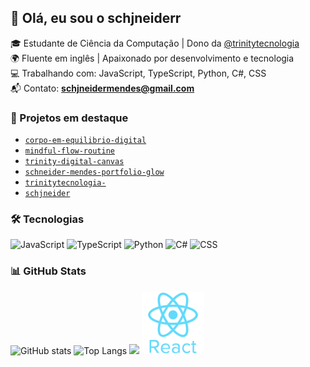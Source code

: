 ## 👻 Olá, eu sou o schjneiderr

🎓 Estudante de Ciência da Computação | Dono da [@trinitytecnologia](https://github.com/trinitytecnologia)  
🌍 Fluente em inglês | Apaixonado por desenvolvimento e tecnologia  
💻 Trabalhando com: JavaScript, TypeScript, Python, C#, CSS  
📬 Contato: **schjneidermendes@gmail.com**

### 🚀 Projetos em destaque

- [`corpo-em-equilibrio-digital`](https://github.com/gmendes7/corpo-em-equilibrio-digital)
- [`mindful-flow-routine`](https://github.com/gmendes7/mindful-flow-routine)
- [`trinity-digital-canvas`](https://github.com/gmendes7/trinity-digital-canvas)
- [`schneider-mendes-portfolio-glow`](https://github.com/gmendes7/schneider-mendes-portfolio-glow)
- [`trinitytecnologia-`](https://github.com/gmendes7/trinitytecnologia-)
- [`schjneider`](https://github.com/gmendes7/schjneider)

### 🛠️ Tecnologias
![JavaScript](https://img.shields.io/badge/-JavaScript-black?style=flat-square&logo=javascript)
![TypeScript](https://img.shields.io/badge/-TypeScript-black?style=flat-square&logo=typescript)
![Python](https://img.shields.io/badge/-Python-black?style=flat-square&logo=python)
![C#](https://img.shields.io/badge/-C%23-black?style=flat-square&logo=csharp)
![CSS](https://img.shields.io/badge/-CSS-black?style=flat-square&logo=css3)

### 📊 GitHub Stats
![GitHub stats](https://github-readme-stats.vercel.app/api?username=gmendes7&show_icons=true&theme=tokyonight)
![Top Langs](https://github-readme-stats.vercel.app/api/top-langs/?username=gmendes7&layout=compact&theme=tokyonight)
 <img src="https://media.giphy.com/media/3o7aD2saalBwwftBIY/giphy.gif" width="400"/> 
 <img src="https://raw.githubusercontent.com/devicons/devicon/master/icons/react/react-original-wordmark.svg" width="100"/>


